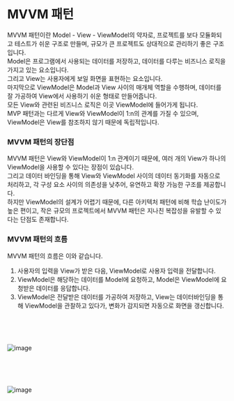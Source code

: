 # MVVM 패턴
MVVM 패턴이란 Model - View - ViewModel의 약자로, 프로젝트를 보다 모듈화되고 테스트가 쉬운 구조로 만들며, 규모가 큰 프로젝트도 상대적으로 관리하기 좋은 구조입니다.<br>
Model은 프로그램에서 사용되는 데이터를 저장하고, 데이터를 다루는 비즈니스 로직을 가지고 있는 요소입니다.<br>
그리고 View는 사용자에게 보일 화면을 표현하는 요소입니다.<br>
마지막으로 ViewModel은 Model과 View 사이의 매개체 역할을 수행하며, 데이터를 잘 가공하여 View에서 사용하기 쉬운 형태로 만들어줍니다.<br>
모든 View와 관련된 비즈니스 로직은 이곳 ViewModel에 들어가게 됩니다.<br>
MVP 패턴과는 다르게 View와 ViewModel이 1:n의 관계를 가질 수 있으며, ViewModel은 View를 참조하지 않기 때문에 독립적입니다.

### MVVM 패턴의 장단점
MVVM 패턴은 View와 ViewModel이 1:n 관계이기 때문에, 여러 개의 View가 하나의 ViewModel을 사용할 수 있다는 장점이 있습니다.<br>
그리고 데이터 바인딩을 통해 View와 ViewModel 사이의 데이터 동기화를 자동으로 처리하고, 각 구성 요소 사이의 의존성을 낮추어, 유연하고 확장 가능한 구조를 제공합니다.<br>
하지만 ViewModel의 설계가 어렵기 때문에, 다른 아키텍처 패턴에 비해 학습 난이도가 높은 편이고, 작은 규모의 프로젝트에서 MVVM 패턴은 지나친 복잡성을 유발할 수 있다는 단점도 존재합니다.

### MVVM 패턴의 흐름
MVVM 패턴의 흐름은 이와 같습니다.<br>
1. 사용자의 입력을 View가 받은 다음, ViewModel로 사용자 입력을 전달합니다.
2. ViewModel은 해당하는 데이터를 Model에 요청하고, Model은 ViewModel에 요청받은 데이터를 응답합니다.
3. ViewModel은 전달받은 데이터를 가공하여 저장하고, View는 데이터바인딩을 통해 ViewModel을 관찰하고 있다가, 변화가 감지되면 자동으로 화면을 갱신합니다.
<br>
<br>
<br>

![image](https://github.com/sdhong0609/tech-interview-study/assets/78577085/537aa20a-e099-4afb-b225-b3d03b981007)

<br>
<br>
<br>

![image](https://github.com/sdhong0609/tech-interview-study/assets/78577085/11fce7f1-93df-47e5-ad45-224c80711ff5)
